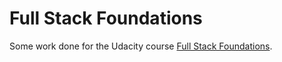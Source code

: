 # Full Stack Foundations

Some work done for the Udacity course [Full Stack Foundations](https://www.udacity.com/course/full-stack-foundations--ud088).
